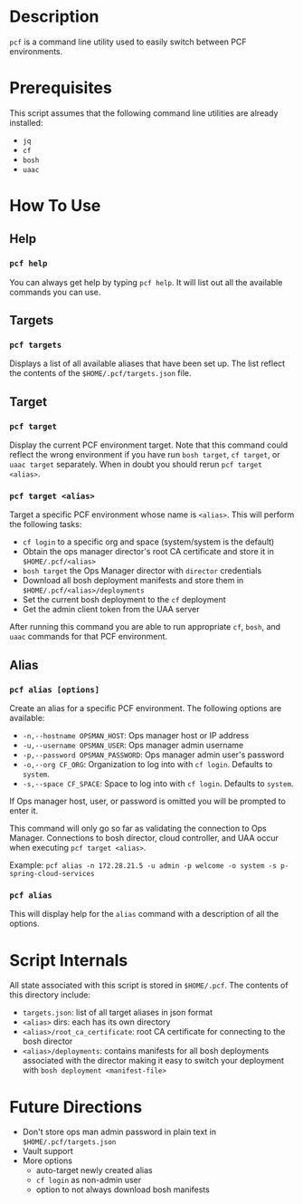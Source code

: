 # Description

`pcf` is a command line utility used to easily switch between PCF environments.

# Prerequisites

This script assumes that the following command line utilities are already installed:

- `jq`
- `cf`
- `bosh`
- `uaac`

# How To Use

## Help

### `pcf help`

You can always get help by typing `pcf help`. It will list out all the available commands you can use.

## Targets

### `pcf targets`

Displays a list of all available aliases that have been set up. The list reflect the contents of the `$HOME/.pcf/targets.json` file.

## Target

### `pcf target`

Display the current PCF environment target. Note that this command could reflect the wrong environment if you have run `bosh target`, `cf target`, or `uaac target` separately. When in doubt you should rerun `pcf target <alias>`.

### `pcf target <alias>`

Target a specific PCF environment whose name is `<alias>`. This will perform the following tasks:

- `cf login` to a specific org and space (system/system is the default)
- Obtain the ops manager director's root CA certificate and store it in `$HOME/.pcf/<alias>`
- `bosh target` the Ops Manager director with `director` credentials
- Download all bosh deployment manifests and store them in `$HOME/.pcf/<alias>/deployments`
- Set the current bosh deployment to the `cf` deployment
- Get the admin client token from the UAA server

After running this command you are able to run appropriate `cf`, `bosh`, and `uaac` commands for that PCF environment.

## Alias

### `pcf alias [options]`

Create an alias for a specific PCF environment. The following options are available:

- `-n,--hostname OPSMAN_HOST`: Ops manager host or IP address
- `-u,--username OPSMAN_USER`: Ops manager admin username
- `-p,--password OPSMAN_PASSWORD`: Ops manager admin user's password
- `-o,--org CF_ORG`: Organization to log into with `cf login`. Defaults to `system`.
- `-s,--space CF_SPACE`: Space to log into with `cf login`. Defaults to `system`.

If Ops manager host, user, or password is omitted you will be prompted to enter it.

This command will only go so far as validating the connection to Ops Manager. Connections to bosh director, cloud controller, and UAA occur when executing `pcf target <alias>`.

Example:  `pcf alias -n 172.28.21.5 -u admin -p welcome -o system -s p-spring-cloud-services`

### `pcf alias`

This will display help for the `alias` command with a description of all the options.

# Script Internals

All state associated with this script is stored in `$HOME/.pcf`. The contents of this directory include:

- `targets.json`: list of all target aliases in json format
- `<alias>` dirs: each <alias> has its own directory
- `<alias>/root_ca_certificate`: root CA certificate for connecting to the bosh director
- `<alias>/deployments`: contains manifests for all bosh deployments associated with the director making it easy to switch your deployment with `bosh deployment <manifest-file>`

# Future Directions

- Don't store ops man admin password in plain text in `$HOME/.pcf/targets.json`
- Vault support
- More options
  - auto-target newly created alias
  - `cf login` as non-admin user
  - option to not always download bosh manifests

